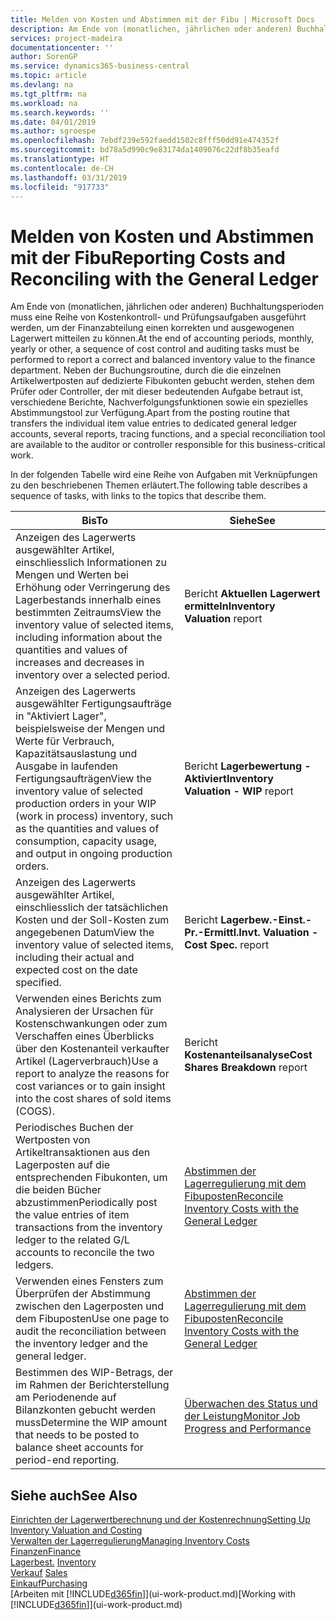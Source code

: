 ```yaml
---
title: Melden von Kosten und Abstimmen mit der Fibu | Microsoft Docs
description: Am Ende von (monatlichen, jährlichen oder anderen) Buchhaltungsperioden muss eine Reihe von Kostenkontroll- und Prüfungsaufgaben ausgeführt werden, um der Finanzabteilung einen korrekten und ausgewogenen Lagerwert mitteilen zu können. Neben der Buchungsroutine, durch die die einzelnen Artikelwertposten auf dedizierte Fibukonten gebucht werden, stehen dem Prüfer oder Controller, der mit dieser bedeutenden Aufgabe betraut ist, verschiedene Berichte, Nachverfolgungsfunktionen sowie ein spezielles Abstimmungstool zur Verfügung.
services: project-madeira
documentationcenter: ''
author: SorenGP
ms.service: dynamics365-business-central
ms.topic: article
ms.devlang: na
ms.tgt_pltfrm: na
ms.workload: na
ms.search.keywords: ''
ms.date: 04/01/2019
ms.author: sgroespe
ms.openlocfilehash: 7ebdf239e592faedd1502c8fff50dd91e474352f
ms.sourcegitcommit: bd78a5d990c9e83174da1409076c22df8b35eafd
ms.translationtype: HT
ms.contentlocale: de-CH
ms.lasthandoff: 03/31/2019
ms.locfileid: "917733"
---
```

# <a name="reporting-costs-and-reconciling-with-the-general-ledger"></a><span data-ttu-id="70a8a-104">Melden von Kosten und Abstimmen mit der Fibu</span><span class="sxs-lookup"><span data-stu-id="70a8a-104">Reporting Costs and Reconciling with the General Ledger</span></span>
<span data-ttu-id="70a8a-105">Am Ende von (monatlichen, jährlichen oder anderen) Buchhaltungsperioden muss eine Reihe von Kostenkontroll- und Prüfungsaufgaben ausgeführt werden, um der Finanzabteilung einen korrekten und ausgewogenen Lagerwert mitteilen zu können.</span><span class="sxs-lookup"><span data-stu-id="70a8a-105">At the end of accounting periods, monthly, yearly or other, a sequence of cost control and auditing tasks must be performed to report a correct and balanced inventory value to the finance department.</span></span> <span data-ttu-id="70a8a-106">Neben der Buchungsroutine, durch die die einzelnen Artikelwertposten auf dedizierte Fibukonten gebucht werden, stehen dem Prüfer oder Controller, der mit dieser bedeutenden Aufgabe betraut ist, verschiedene Berichte, Nachverfolgungsfunktionen sowie ein spezielles Abstimmungstool zur Verfügung.</span><span class="sxs-lookup"><span data-stu-id="70a8a-106">Apart from the posting routine that transfers the individual item value entries to dedicated general ledger accounts, several reports, tracing functions, and a special reconciliation tool are available to the auditor or controller responsible for this business-critical work.</span></span>  

 <span data-ttu-id="70a8a-107">In der folgenden Tabelle wird eine Reihe von Aufgaben mit Verknüpfungen zu den beschriebenen Themen erläutert.</span><span class="sxs-lookup"><span data-stu-id="70a8a-107">The following table describes a sequence of tasks, with links to the topics that describe them.</span></span>   

|<span data-ttu-id="70a8a-108">**Bis**</span><span class="sxs-lookup"><span data-stu-id="70a8a-108">**To**</span></span>|<span data-ttu-id="70a8a-109">**Siehe**</span><span class="sxs-lookup"><span data-stu-id="70a8a-109">**See**</span></span>|  
|------------|-------------|  
|<span data-ttu-id="70a8a-110">Anzeigen des Lagerwerts ausgewählter Artikel, einschliesslich Informationen zu Mengen und Werten bei Erhöhung oder Verringerung des Lagerbestands innerhalb eines bestimmten Zeitraums</span><span class="sxs-lookup"><span data-stu-id="70a8a-110">View the inventory value of selected items, including information about the quantities and values of increases and decreases in inventory over a selected period.</span></span>|<span data-ttu-id="70a8a-111">Bericht **Aktuellen Lagerwert ermitteln**</span><span class="sxs-lookup"><span data-stu-id="70a8a-111">**Inventory Valuation** report</span></span>|  
|<span data-ttu-id="70a8a-112">Anzeigen des Lagerwerts ausgewählter Fertigungsaufträge in "Aktiviert Lager", beispielsweise der Mengen und Werte für Verbrauch, Kapazitätsauslastung und Ausgabe in laufenden Fertigungsaufträgen</span><span class="sxs-lookup"><span data-stu-id="70a8a-112">View the inventory value of selected production orders in your WIP (work in process) inventory, such as the quantities and values of consumption, capacity usage, and output in ongoing production orders.</span></span>|<span data-ttu-id="70a8a-113">Bericht **Lagerbewertung - Aktiviert**</span><span class="sxs-lookup"><span data-stu-id="70a8a-113">**Inventory Valuation - WIP** report</span></span>|  
|<span data-ttu-id="70a8a-114">Anzeigen des Lagerwerts ausgewählter Artikel, einschliesslich der tatsächlichen Kosten und der Soll-Kosten zum angegebenen Datum</span><span class="sxs-lookup"><span data-stu-id="70a8a-114">View the inventory value of selected items, including their actual and expected cost on the date specified.</span></span>|<span data-ttu-id="70a8a-115">Bericht **Lagerbew.-Einst.-Pr.-Ermittl.**</span><span class="sxs-lookup"><span data-stu-id="70a8a-115">**Invt. Valuation - Cost Spec.** report</span></span>|  
|<span data-ttu-id="70a8a-116">Verwenden eines Berichts zum Analysieren der Ursachen für Kostenschwankungen oder zum Verschaffen eines Überblicks über den Kostenanteil verkaufter Artikel (Lagerverbrauch)</span><span class="sxs-lookup"><span data-stu-id="70a8a-116">Use a report to analyze the reasons for cost variances or to gain insight into the cost shares of sold items (COGS).</span></span>|<span data-ttu-id="70a8a-117">Bericht **Kostenanteilsanalyse**</span><span class="sxs-lookup"><span data-stu-id="70a8a-117">**Cost Shares Breakdown** report</span></span>|  
|<span data-ttu-id="70a8a-118">Periodisches Buchen der Wertposten von Artikeltransaktionen aus den Lagerposten auf die entsprechenden Fibukonten, um die beiden Bücher abzustimmen</span><span class="sxs-lookup"><span data-stu-id="70a8a-118">Periodically post the value entries of item transactions from the inventory ledger to the related G/L accounts to reconcile the two ledgers.</span></span>|[<span data-ttu-id="70a8a-119">Abstimmen der Lagerregulierung mit dem Fibuposten</span><span class="sxs-lookup"><span data-stu-id="70a8a-119">Reconcile Inventory Costs with the General Ledger</span></span>](finance-how-to-post-inventory-costs-to-the-general-ledger.md)|  
|<span data-ttu-id="70a8a-120">Verwenden eines Fensters zum Überprüfen der Abstimmung zwischen den Lagerposten und dem Fibuposten</span><span class="sxs-lookup"><span data-stu-id="70a8a-120">Use one page to audit the reconciliation between the inventory ledger and the general ledger.</span></span>|[<span data-ttu-id="70a8a-121">Abstimmen der Lagerregulierung mit dem Fibuposten</span><span class="sxs-lookup"><span data-stu-id="70a8a-121">Reconcile Inventory Costs with the General Ledger</span></span>](finance-how-to-post-inventory-costs-to-the-general-ledger.md)|  
|<span data-ttu-id="70a8a-122">Bestimmen des WIP-Betrags, der im Rahmen der Berichterstellung am Periodenende auf Bilanzkonten gebucht werden muss</span><span class="sxs-lookup"><span data-stu-id="70a8a-122">Determine the WIP amount that needs to be posted to balance sheet accounts for period-end reporting.</span></span>|[<span data-ttu-id="70a8a-123">Überwachen des Status und der Leistung</span><span class="sxs-lookup"><span data-stu-id="70a8a-123">Monitor Job Progress and Performance</span></span>](projects-how-monitor-progress-performance.md)|

## <a name="see-also"></a><span data-ttu-id="70a8a-124">Siehe auch</span><span class="sxs-lookup"><span data-stu-id="70a8a-124">See Also</span></span>  
[<span data-ttu-id="70a8a-125">Einrichten der Lagerwertberechnung und der Kostenrechnung</span><span class="sxs-lookup"><span data-stu-id="70a8a-125">Setting Up Inventory Valuation and Costing</span></span>](finance-set-up-inventory-valuation-and-costing.md)  
[<span data-ttu-id="70a8a-126">Verwalten der Lagerregulierung</span><span class="sxs-lookup"><span data-stu-id="70a8a-126">Managing Inventory Costs</span></span>](finance-manage-inventory-costs.md)  
[<span data-ttu-id="70a8a-127">Finanzen</span><span class="sxs-lookup"><span data-stu-id="70a8a-127">Finance</span></span>](finance.md)  
<span data-ttu-id="70a8a-128">[Lagerbest.](inventory-manage-inventory.md) </span><span class="sxs-lookup"><span data-stu-id="70a8a-128">[Inventory](inventory-manage-inventory.md) </span></span>  
<span data-ttu-id="70a8a-129">[Verkauf](sales-manage-sales.md) </span><span class="sxs-lookup"><span data-stu-id="70a8a-129">[Sales](sales-manage-sales.md) </span></span>  
[<span data-ttu-id="70a8a-130">Einkauf</span><span class="sxs-lookup"><span data-stu-id="70a8a-130">Purchasing</span></span>](purchasing-manage-purchasing.md)  
<span data-ttu-id="70a8a-131">[Arbeiten mit [!INCLUDE[d365fin](includes/d365fin_md.md)]](ui-work-product.md)</span><span class="sxs-lookup"><span data-stu-id="70a8a-131">[Working with [!INCLUDE[d365fin](includes/d365fin_md.md)]](ui-work-product.md)</span></span>
